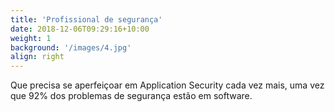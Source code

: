 ```yaml
---
title: 'Profissional de segurança'
date: 2018-12-06T09:29:16+10:00
weight: 1
background: '/images/4.jpg'
align: right
---
```


Que precisa se aperfeiçoar em Application Security cada vez mais, uma vez que 92% dos problemas de segurança estão em software.